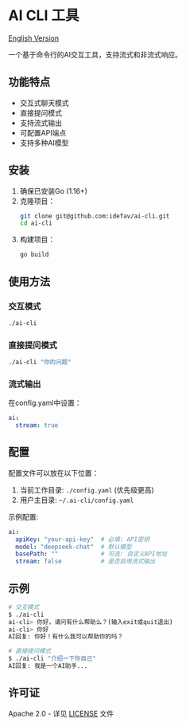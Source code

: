 # AI CLI 工具

[English Version](readme.md)

一个基于命令行的AI交互工具，支持流式和非流式响应。

## 功能特点

- 交互式聊天模式
- 直接提问模式
- 支持流式输出
- 可配置API端点
- 支持多种AI模型

## 安装

1. 确保已安装Go (1.16+)
2. 克隆项目：
   ```bash
   git clone git@github.com:idefav/ai-cli.git
   cd ai-cli
   ```
3. 构建项目：
   ```bash
   go build
   ```

## 使用方法

### 交互模式
```bash
./ai-cli
```

### 直接提问模式
```bash
./ai-cli "你的问题"
```

### 流式输出
在config.yaml中设置：
```yaml
ai:
  stream: true
```

## 配置

配置文件可以放在以下位置：
1. 当前工作目录: `./config.yaml` (优先级更高)
2. 用户主目录: `~/.ai-cli/config.yaml`

示例配置:
```yaml
ai:
  apiKey: "your-api-key"  # 必填: API密钥
  model: "deepseek-chat"  # 默认模型
  basePath: ""            # 可选: 自定义API地址
  stream: false           # 是否启用流式输出
```

## 示例

```bash
# 交互模式
$ ./ai-cli
ai-cli> 你好，请问有什么帮助么？(输入exit或quit退出)
ai-cli> 你好
AI回复: 你好！有什么我可以帮助你的吗？

# 直接提问模式
$ ./ai-cli "介绍一下你自己"
AI回复: 我是一个AI助手...
```

## 许可证

Apache 2.0 - 详见 [LICENSE](LICENSE) 文件

